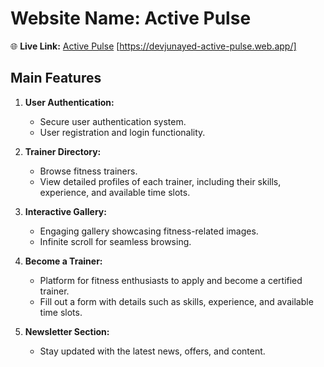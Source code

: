 # Website Name: Active Pulse

🌐 **Live Link:** [Active Pulse](https://devjunayed-active-pulse.web.app/) [https://devjunayed-active-pulse.web.app/]

## Main Features

1. **User Authentication:**
   - Secure user authentication system.
   - User registration and login functionality.

2. **Trainer Directory:**
   - Browse fitness trainers.
   - View detailed profiles of each trainer, including their skills, experience, and available time slots.

3. **Interactive Gallery:**
   - Engaging gallery showcasing fitness-related images.
   - Infinite scroll for seamless browsing.

4. **Become a Trainer:**
   - Platform for fitness enthusiasts to apply and become a certified trainer.
   - Fill out a form with details such as skills, experience, and available time slots.

5. **Newsletter Section:**
   - Stay updated with the latest news, offers, and content.
